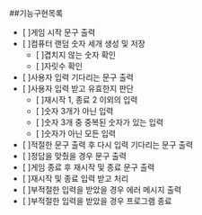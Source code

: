 ##기능구현목록

* [ ]게임 시작 문구 출력
* [ ]컴퓨터 랜덤 숫자 세개 생성 및 저장
    * [ ]겹치지 않는 숫자 확인
    * [ ]자릿수 확인
* [ ]사용자 입력 기다리는 문구 출력
* [ ]사용자 입력 받고 유효한지 판단
    * [ ]재시작 1, 종료 2 이외의 입력
    * [ ]숫자 3개가 아닌 입력
    * [ ]숫자 3개 중 중복된 숫자가 있는 입력
    * [ ]숫자가 아닌 모든 입력
* [ ]적절한 문구 출력 후 다시 입력 기다리는 문구 출력
* [ ]정답을 맞췄을 경우 문구 출력
* [ ]게임 종료 후 재시작 및 종료 문구 출력
* [ ]재시작 및 종료 입력 받고 처리
* [ ]부적절한 입력을 받았을 경우 에러 메시지 출력
* [ ]부적절한 입력을 받았을 경우 프로그램 종료